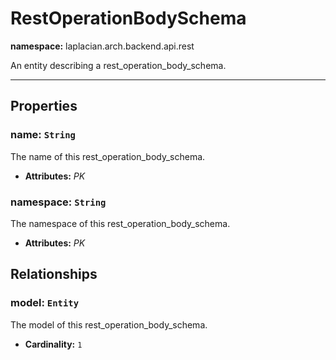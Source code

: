 

# **RestOperationBodySchema**
**namespace:** laplacian.arch.backend.api.rest

An entity describing a rest_operation_body_schema.



---

## Properties

### name: `String`
The name of this rest_operation_body_schema.
- **Attributes:** *PK*

### namespace: `String`
The namespace of this rest_operation_body_schema.
- **Attributes:** *PK*

## Relationships

### model: `Entity`
The model of this rest_operation_body_schema.
- **Cardinality:** `1`
